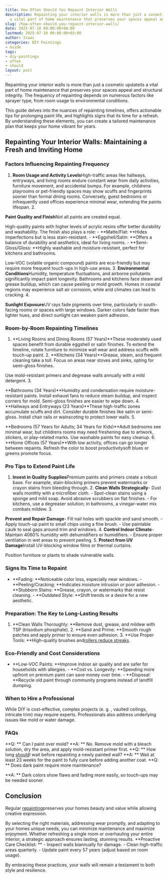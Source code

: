 ```yaml
---
title: How Often Should You Repaint Interior Walls
description: Repainting your interior walls is more than just a cosmetic updateits
  a vital part of home maintenance that preserves your spaces appeal and structural...
slug: /how-often-should-you-repaint-interior-walls/
date: 2025-07-10 00:00:00+00:00
lastmod: 2025-07-10 00:00:00+03:00
author: Isaac
categories: DIY Paintings
- Guide
tags:
- diy-paintings
- often
- should
layout: post
---
```

Repainting your interior walls is more than just a cosmetic updateits a vital part of home maintenance that preserves your spaces appeal and structural integrity. The frequency of repainting depends on numerous factors like sprayer type, from room usage to environmental conditions.

This guide delves into the nuances of repainting timelines, offers actionable tips for prolonging paint life, and highlights signs that its time for a refresh. By understanding these elements, you can create a tailored maintenance plan that keeps your home vibrant for years.

##  **Repainting Your Interior Walls: Maintaining a Fresh and Inviting Home**

###  **Factors Influencing Repainting Frequency**

1. **Room Usage and Activity Levels**High-traffic areas like hallways, entryways, and living rooms endure constant wear from daily activities, furniture movement, and accidental bumps. For example, childrens playrooms or pet-friendly spaces may show scuffs and fingerprints sooner than formal dining rooms. Conversely, guest bedrooms or infrequently used offices experience minimal wear, extending the paints lifespan. 2.

**Paint Quality and Finish**Not all paints are created equal.

High-quality paints with higher levels of acrylic resins offer better durability and washability. The finish also plays a role: - **Matte/Flat: **Hides imperfections but is less stain-resistant. - **Eggshell/Satin: **Offers a balance of durability and aesthetics, ideal for living rooms. - **Semi-Gloss/Gloss: **Highly washable and moisture-resistant, perfect for kitchens and bathrooms.

Low-VOC (volatile organic compound) paints are eco-friendly but may require more frequent touch-ups in high-use areas. 3. **Environmental Conditions**Humidity, temperature fluctuations, and airborne pollutants significantly impact paint longevity. Bathrooms and kitchens face steam and grease buildup, which can cause peeling or mold growth. Homes in coastal regions may experience salt air corrosion, while arid climates can lead to cracking. 4.

**Sunlight Exposure**UV rays fade pigments over time, particularly in south-facing rooms or spaces with large windows. Darker colors fade faster than lighter hues, and direct sunlight can weaken paint adhesion.

###  **Room-by-Room Repainting Timelines**

1. **Living Rooms and Dining Rooms (57 Years)**These moderately used spaces benefit from durable eggshell or satin finishes. To extend the timeline, rotate furniture to minimize wall wear and address scuffs with touch-up paint. 2. **Kitchens (34 Years)**Grease, steam, and frequent cleaning take a toll. Focus on areas near stoves and sinks, opting for semi-gloss finishes.

Use mold-resistant primers and degrease walls annually with a mild detergent. 3.

**Bathrooms (34 Years)**Humidity and condensation require moisture-resistant paints. Install exhaust fans to reduce steam buildup, and inspect corners for mold. Semi-gloss finishes are easier to wipe down. 4. **Hallways and Entryways (23 Years)**These high-traffic zones accumulate scuffs and dirt. Consider durable finishes like satin or semi-gloss. Install chair rails or wainscoting to protect lower walls. 5.

**Bedrooms (57 Years for Adults; 34 Years for Kids)**Adult bedrooms see minimal wear, but childrens rooms may need freshening due to artwork, stickers, or play-related marks. Use washable paints for easy cleanup. 6. **Home Offices (57 Years)**With low activity, offices can go longer between repaints. Refresh the color to boost productivitysoft blues or greens promote focus.

###  **Pro Tips to Extend Paint Life**

1. **Invest in Quality Supplies**Premium paints and primers create a robust base. For example, stain-blocking primers prevent watermarks or crayon stains from bleeding through. 2. **Clean Walls Strategically**- Dust walls monthly with a microfiber cloth. - Spot-clean stains using a sponge and mild soap. Avoid abrasive scrubbers on flat finishes. - For kitchens, use a degreaser solution; in bathrooms, a vinegar-water mix combats mildew. 3.

**Prevent and Repair Damage**- Fill nail holes with spackle and sand smooth. - Apply touch-up paint to small chips using a fine brush. - Use paintable caulk to seal gaps around trim and windows. 4. **Control Indoor Climate**- Maintain 4060% humidity with dehumidifiers or humidifiers. - Ensure proper ventilation in wet areas to prevent peeling. 5. **Protect from UV Damage**Install UV-blocking window films or thermal curtains.

Position furniture or plants to shade vulnerable walls.

###  **Signs Its Time to Repaint**

- **Fading: **Noticeable color loss, especially near windows. - **Peeling/Cracking: **Indicates moisture intrusion or poor adhesion. - **Stubborn Stains: **Grease, crayon, or watermarks that resist cleaning. - **Outdated Style: **Shift trends or a desire for a new aesthetic.

###  **Preparation: The Key to Long-Lasting Results**

1. **Clean Walls Thoroughly: **Remove dust, grease, and mildew with TSP (trisodium phosphate). 2. **Sand and Prime: **Smooth rough patches and apply primer to ensure even adhesion. 3. **Use Proper Tools: **High-quality brushes and[rollers reduce streaks](https://pestpolicy.com/best-paint-roller-cover-for-interior-walls/).

###  **Eco-Friendly and Cost Considerations**

- **Low-VOC Paints: **Improve indoor air quality and are safer for households with allergies. - **Cost vs. Longevity: **Spending more upfront on premium paint can save money over time. - **Disposal: **Recycle old paint through community programs instead of landfill dumping.

###  **When to Hire a Professional**

While DIY is cost-effective, complex projects (e. g. , vaulted ceilings, intricate trim) may require experts. Professionals also address underlying issues like mold or water damage.

###  **FAQs**

**Q: ** Can I paint over mold? **A: ** No. Remove mold with a bleach solution, dry the area, and apply mold-resistant primer first. **Q: ** How long [should](https://pestpolicy.com/how-often-should-you-paint-your-house-exterior/)I wait before repainting a newly painted wall? **A: ** Wait at least 23 weeks for the paint to fully cure before adding another coat. **Q: ** Does dark paint require more maintenance?

**A: ** Dark colors show flaws and fading more easily, so touch-ups may be needed sooner.

##  **Conclusion**

Regular [repainting](https://pestpolicy.com/best-paint-sprayer-for-interior-walls/)preserves your homes beauty and value while allowing creative expression.

By selecting the right materials, addressing wear promptly, and adapting to your homes unique needs, you can minimize maintenance and maximize enjoyment. Whether refreshing a single room or overhauling your entire interior, a strategic approach ensures lasting, stunning results. **Proactive Care Checklist: ** - Inspect walls biannually for damage. - Clean high-traffic areas quarterly. - Update paint every 57 years (adjust based on room usage).

By embracing these practices, your walls will remain a testament to both style and resilience.